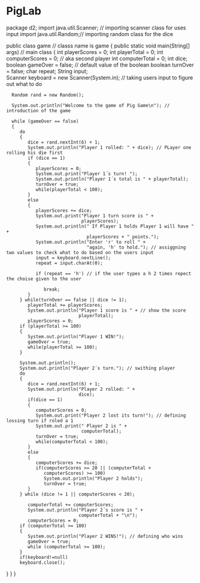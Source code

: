 # PigLab
package d2;
import java.util.Scanner; // importing scanner class for uses input
import java.util.Random;// importing random class for the dice
 
public class game // classs name is game
{
   public static void main(String[] args) // main class 
   {
      int playerScores = 0;
      int playerTotal = 0;
      int computerScores = 0; // aka second player
      int computerTotal = 0;
      int dice;
      boolean gameOver = false; // default value of the boolean
      boolean turnOver = false;
      char repeat;
      String input;   
      Scanner keyboard  = new Scanner(System.in); // taking users input to figure out what to  do
       
      Random rand = new Random();
        
      System.out.println("Welcome to the game of Pig Game\n"); // introduction of the game 
       
      while (gameOver == false)
      {    
         do
         {
            dice = rand.nextInt(6) + 1;
            System.out.println("Player 1 rolled: " + dice); // PLayer one rolling his die first
            if (dice == 1)
            {
               playerScores = 0;
               System.out.print("Player 1´s turn! ");
               System.out.println("Player 1´s total is " + playerTotal);
               turnOver = true;
               while(playerTotal < 100);
            }
            else
            {
               playerScores += dice;
               System.out.print("Player 1 turn score is " +
                                playerScores);
               System.out.println(" If Player 1 holds Player 1 will have " +
                                  playerScores + " points.");
               System.out.println("Enter 'r' to roll " +
                                  "again, 'h' to hold."); // assiggning two values to check what to do based on the users input
               input = keyboard.nextLine();
               repeat = input.charAt(0);
  
               if (repeat == 'h') // if the user types a h 2 times repect the choise given to the user
                
                  break;                               
            }
         } while(turnOver == false || dice != 1);
            playerTotal += playerScores;
            System.out.println("Player 1 score is " + // show the score 
                               playerTotal);   
            playerScores = 0;
         if (playerTotal >= 100)
         {
            System.out.println("Player 1 WIN!");
            gameOver = true;
            while(playerTotal >= 100);
         } 
          
         System.out.println();
         System.out.println("Player 2´s turn."); // swithing player
         do
         {
            dice = rand.nextInt(6) + 1;
            System.out.println("Player 2 rolled: " +
                               dice);
            if(dice == 1)
            {
               computerScores = 0;
               System.out.print("Player 2 lost its turn!"); // defining lossing turn if roled a 1
               System.out.print(" Player 2 is " + 
                                computerTotal);
               turnOver = true;
               while(computerTotal < 100); 
            }
            else
            {
               computerScores += dice;
               if(computerScores >= 20 || (computerTotal +
                  computerScores) >= 100)
                  System.out.println("Player 2 holds"); 
                  turnOver = true;
            }
         } while (dice != 1 || computerScores < 20); 
             
            computerTotal += computerScores;
            System.out.println("Player 2´s score is " +
                               computerTotal + "\n");
            computerScores = 0;
         if (computerTotal >= 100)
         {
            System.out.println("Player 2 WINS!"); // defining who wins 
            gameOver = true;
            while (computerTotal >= 100);
         }
         if(keyboard!=null)
         keyboard.close();
          
   }
 }
}
